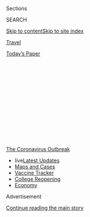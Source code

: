 <div id="app">

<div>

<div>

<div>

<div class="NYTAppHideMasthead css-1q2w90k e1suatyy0">

<div class="section css-ui9rw0 e1suatyy2">

<div class="css-eph4ug er09x8g0">

<div class="css-6n7j50">

</div>

<span class="css-1dv1kvn">Sections</span>

<div class="css-10488qs">

<span class="css-1dv1kvn">SEARCH</span>

</div>

[Skip to content](#site-content)[Skip to site
index](#site-index)

</div>

<div id="masthead-section-label" class="css-1wr3we4 eaxe0e00">

[Travel](https://www.nytimes.com/section/travel)

</div>

<div class="css-10698na e1huz5gh0">

</div>

</div>

<div id="masthead-bar-one" class="section hasLinks css-15hmgas e1csuq9d3">

<div class="css-uqyvli e1csuq9d0">

</div>

<div class="css-1uqjmks e1csuq9d1">

</div>

<div class="css-9e9ivx">

[](https://myaccount.nytimes.com/auth/login?response_type=cookie&client_id=vi)

</div>

<div class="css-1bvtpon e1csuq9d2">

[Today’s
Paper](https://www.nytimes.com/section/todayspaper)

</div>

</div>

</div>

</div>

<div data-aria-hidden="false">

<div id="site-content" data-role="main">

<div>

<div class="css-1aor85t" style="opacity:0.000000001;z-index:-1;visibility:hidden">

<div class="css-1hqnpie">

<div class="css-epjblv">

<span class="css-17xtcya">[Travel](/section/travel)</span><span class="css-x15j1o">|</span><span class="css-fwqvlz">I’m
a U.S. Citizen. Where in the World Can I
Go?</span>

</div>

<div class="css-k008qs">

<div class="css-1iwv8en">

<span class="css-18z7m18"></span>

<div>

</div>

</div>

<span class="css-1n6z4y">https://nyti.ms/38z4mHg</span>

<div class="css-1705lsu">

<div class="css-4xjgmj">

<div class="css-4skfbu" data-role="toolbar" data-aria-label="Social Media Share buttons, Save button, and Comments Panel with current comment count" data-testid="share-tools">

  - 
  - 
  - 
  - 
    
    <div class="css-6n7j50">
    
    </div>

  - 

</div>

</div>

</div>

</div>

</div>

</div>

<div id="NYT_TOP_BANNER_REGION" class="css-13pd83m">

<div>

<div id="styln-prism-menu-1592847958612" class="section interactive-content interactive-size-medium css-1edisqu">

<div class="css-17ih8de interactive-body">

<div id="scroll-container" class="css-1gj85ro">

[<span class="styln-title-wrap"><span class="css-1pje3qr">The
Coronavirus</span><span class="css-1pje3qr">
Outbreak</span></span>](https://www.nytimes.com/news-event/coronavirus?action=click&pgtype=Article&state=default&region=TOP_BANNER&context=storylines_menu)

  - <span class="css-kqxiym" data-emphasize="true">live</span>[Latest
    Updates](https://www.nytimes.com/2020/08/04/world/coronavirus-cases.html?action=click&pgtype=Article&state=default&region=TOP_BANNER&context=storylines_menu)
  - [Maps and
    Cases](https://www.nytimes.com/interactive/2020/us/coronavirus-us-cases.html?action=click&pgtype=Article&state=default&region=TOP_BANNER&context=storylines_menu)
  - [Vaccine
    Tracker](https://www.nytimes.com/interactive/2020/science/coronavirus-vaccine-tracker.html?action=click&pgtype=Article&state=default&region=TOP_BANNER&context=storylines_menu)
  - [College
    Reopening](https://www.nytimes.com/2020/08/02/us/covid-college-reopening.html?action=click&pgtype=Article&state=default&region=TOP_BANNER&context=storylines_menu)
  - [Economy](https://www.nytimes.com/live/2020/08/04/business/stock-market-today-coronavirus?action=click&pgtype=Article&state=default&region=TOP_BANNER&context=storylines_menu)

</div>

</div>

</div>

</div>

</div>

<div id="top-wrapper" class="css-1sy8kpn">

<div id="top-slug" class="css-l9onyx">

Advertisement

</div>

[Continue reading the main
story](#after-top)

<div class="ad top-wrapper" style="text-align:center;height:100%;display:block;min-height:250px">

<div id="top" class="place-ad" data-position="top" data-size-key="top">

</div>

</div>

<div id="after-top">

</div>

</div>

<div>

<div id="sponsor-wrapper" class="css-1hyfx7x">

<div id="sponsor-slug" class="css-19vbshk">

Supported by

</div>

[Continue reading the main
story](#after-sponsor)

<div id="sponsor" class="ad sponsor-wrapper" style="text-align:center;height:100%;display:block">

</div>

<div id="after-sponsor">

</div>

</div>

<div class="css-186x18t">

</div>

<div class="css-1vkm6nb ehdk2mb0">

# I’m a U.S. Citizen. Where in the World Can I Go?

</div>

For Americans eager to resume international travel, here are the
countries that currently allow U.S. citizens to enter, though there may
be restrictions.

<div class="css-79elbk" data-testid="photoviewer-wrapper">

<div class="css-z3e15g" data-testid="photoviewer-wrapper-hidden">

</div>

<div class="css-1a48zt4 ehw59r15" data-testid="photoviewer-children">

![<span class="css-16f3y1r e13ogyst0" data-aria-hidden="true">Ecuador is
allowing U.S. citizens to visit, but they must isolate for 14 days and
have a negative Covid-19
test. </span><span class="css-cnj6d5 e1z0qqy90" itemprop="copyrightHolder"><span class="css-1ly73wi e1tej78p0">Credit...</span><span><span>Tony
Cenicola/The New York
Times</span></span></span>](https://static01.nyt.com/images/2020/07/07/travel/07where-can-americans-go11/merlin_103973719_edd1db17-0057-4559-ac9f-0441cce6cb1a-articleLarge.jpg?quality=75&auto=webp&disable=upscale)

</div>

</div>

<div class="css-18e8msd">

<div class="css-vp77d3 epjyd6m0">

<div class="css-1baulvz">

By <span class="css-1baulvz last-byline" itemprop="name">Karen
Schwartz</span>

</div>

</div>

  - 
    
    <div class="css-ld3wwf e16638kd2">
    
    Published July 7, 2020Updated July 31,
    2020
    
    </div>

  - 
    
    <div class="css-4xjgmj">
    
    <div class="css-pvvomx" data-role="toolbar" data-aria-label="Social Media Share buttons, Save button, and Comments Panel with current comment count" data-testid="share-tools">
    
      - 
      - 
      - 
      - 
        
        <div class="css-6n7j50">
        
        </div>
    
      - 
    
    </div>
    
    </div>

</div>

</div>

<div class="section meteredContent css-1r7ky0e" name="articleBody" itemprop="articleBody">

<div class="css-1fanzo5 StoryBodyCompanionColumn">

<div class="css-53u6y8">

Even as many countries remain off-limits to American visitors because of
the high rate of coronavirus within the United States, others have
started to welcome, and in some cases woo, U.S. citizens to come spend
their tourist dollars. Still, would-be
[vacationers](https://www.nytimes.com/2020/07/16/travel/virus-vacation.html)
generally face a host of conditions and a lot of traveler beware.

The U.S. State Department continues its [Global Level 4 Health
Advisory](https://travel.state.gov/content/travel/en/traveladvisories/COVID-19-Country-Specific-Information.html),
which cautions against international travel because of the pandemic.
However, it is also posting country-specific information as restrictions
loosen.

*\[Have an update for this list? Email us at*
[*travelrestrictions@nytimes.com*](mailto:travelrestrictions@nytimes.com)*.\]*

Getting there is only part of the equation. Countries have their own
[Covid-19](https://www.nytimes.com/2020/07/16/travel/virus-vacation.html)
mitigation measures that might include curfews or curtailed activities
and services; most standard travel insurance policies won’t cover
medical or travel expenses related to the coronavirus; and borders can
close and flights be canceled with little warning, stranding people in
foreign countries. In addition, the Centers for Disease Control and
Prevention
[advises](https://www.cdc.gov/coronavirus/2019-ncov/travelers/after-travel-precautions.html)
Americans to avoid contact with others for 14 days after they return
from international travel.

</div>

</div>

<div class="css-1fanzo5 StoryBodyCompanionColumn">

<div class="css-53u6y8">

Here is a list of countries, in alphabetical order, that as of early
July were open to U.S. citizens, or are expected to open soon.

</div>

</div>

<div class="css-79elbk" data-testid="photoviewer-wrapper">

<div class="css-z3e15g" data-testid="photoviewer-wrapper-hidden">

</div>

<div class="css-1a48zt4 ehw59r15" data-testid="photoviewer-children">

![<span class="css-16f3y1r e13ogyst0" data-aria-hidden="true">Albania is
open to tourists, but the number of cases there has been
increasing. </span><span class="css-cnj6d5 e1z0qqy90" itemprop="copyrightHolder"><span class="css-1ly73wi e1tej78p0">Credit...</span><span>Gent
Shkullaku/Agence France-Presse — Getty
Images</span></span>](https://static01.nyt.com/images/2020/07/07/travel/07where-can-americans-go4/merlin_173609214_0a9ceaba-3409-45e0-a4e3-1dab8ee81009-articleLarge.jpg?quality=75&auto=webp&disable=upscale)

</div>

</div>

<div class="css-1fanzo5 StoryBodyCompanionColumn">

<div class="css-53u6y8">

### [ALBANIA](https://al.usembassy.gov/updates_covid19/)

Albania reopened its borders in early June with enhanced screening and
quarantine measures in place. However, because the number of coronavirus
cases in the country has been increasing, the U.S. Embassy in Albania
has suspended all but emergency
services.

</div>

</div>

<div class="css-79elbk" data-testid="photoviewer-wrapper">

<div class="css-z3e15g" data-testid="photoviewer-wrapper-hidden">

</div>

<div class="css-1a48zt4 ehw59r15" data-testid="photoviewer-children">

<div class="css-1xdhyk6 erfvjey0">

<span class="css-1ly73wi e1tej78p0">Image</span>

<div class="css-zjzyr8">

<div data-testid="lazyimage-container" style="height:257.77777777777777px">

</div>

</div>

</div>

<span class="css-16f3y1r e13ogyst0" data-aria-hidden="true">Visiting
Antigua requires a negative test for
Covid-19.</span><span class="css-cnj6d5 e1z0qqy90" itemprop="copyrightHolder"><span class="css-1ly73wi e1tej78p0">Credit...</span><span>Robert
Rausch for The New York
Times</span></span>

</div>

</div>

<div class="css-1fanzo5 StoryBodyCompanionColumn">

<div class="css-53u6y8">

### [ANTIGUA and BARBUDA](https://visitantiguabarbuda.com/travel-advisory/)

Travelers must provide a certificate of a negative Covid-19 test taken
within seven days of arrival. Without proof, the government can require
visitors to quarantine or to be tested and pick up the $100 expense.
Temperatures will be checked at the airport and people are asked to
register with the Ministry of Health, Wellness and the Environment.
Visitors must have a mask and wear it in public or face a possible fine
of $5,000 or up to 6 months in jail. “Persons traveling to Antigua and
Barbuda from countries where there are outbreaks of Covid-19,” may be
required to quarantine, according to the Antigua Barbuda Tourism
Authority.

</div>

</div>

<div class="css-79elbk" data-testid="photoviewer-wrapper">

<div class="css-z3e15g" data-testid="photoviewer-wrapper-hidden">

</div>

<div class="css-1a48zt4 ehw59r15" data-testid="photoviewer-children">

<div class="css-1xdhyk6 erfvjey0">

<span class="css-1ly73wi e1tej78p0">Image</span>

<div class="css-zjzyr8">

<div data-testid="lazyimage-container" style="height:257.77777777777777px">

</div>

</div>

</div>

<span class="css-16f3y1r e13ogyst0" data-aria-hidden="true">Aruba plans
to begin admitting U.S. this
month. </span><span class="css-cnj6d5 e1z0qqy90" itemprop="copyrightHolder"><span class="css-1ly73wi e1tej78p0">Credit...</span><span>Scott
Baker for The New York Times</span></span>

</div>

</div>

<div class="css-1fanzo5 StoryBodyCompanionColumn">

<div class="css-53u6y8">

### [ARUBA](https://www.aruba.com/us/traveler-health-requirements)

Aruba first opened to Canada, Europe and most other Caribbean countries
on July 1, with U.S. travelers admitted as of July 10, under certain
conditions.

Residents from nearly half the states are considered to be at higher
risk of Covid-19, and must upload proof of a negative test taken between
12 and 72 hours before flying or they won’t be allowed to board their
flight. Residents of the other states have the option of uploading a
test or having one taken at the airport in Oranjestad. The airport tests
are done at the expense of travelers, who must quarantine at their
lodging for up to 24 hours while awaiting results.

Island guests must purchase mandatory Aruba Visitors Insurance to cover
up to $75,000 in expenses should they test positive for Covid-19 during
their stay. According to an [online
calculator](https://www.arubavisitorsinsurance.com/calculator), the
premium for most visitors over age 15 who are staying for a week would
be just over $100, and about $10 for those under 15.

Masks are mandatory on the flight for anyone over age 15 and in the
airport, but not elsewhere.

</div>

</div>

<div>

</div>

<div class="css-1fanzo5 StoryBodyCompanionColumn">

<div class="css-53u6y8">

### [THE BAHAMAS](https://opm.gov.bs/national-address/)

[The
Bahamas](https://www.bahamas.com/pressroom/bahamas-ministry-tourism-aviation-statement-executive-order-amid-rising-covid-19-cases)
has been wrestling with how to contain the coronavirus after the
nation’s [reopening](https://www.bahamas.com/tourism-reopening) led to
a spike in cases. As of late July, the country is again open to
commercial flights from the United States, but travelers must quarantine
for 14 days upon arrival and all inter-island travel is halted.

Despite the quarantine requirement, anyone over age 10 arriving in the
country must still upload proof of a negative test for the virus taken
within 10 day of their travel date. All visitors must also have an
approved Health Visa, which should be filled out at least 72 hours
before departure.

In addition, weekend lockdowns are in effect and a daily curfew will
confine tourists to their hotel property between 10 p.m. and 5 a.m. All
public and private beaches and parks are closed, including those at
hotels and resorts.

</div>

</div>

<div class="css-1fanzo5 StoryBodyCompanionColumn">

<div class="css-53u6y8">

*\[*[*Thinking of traveling within the U.S.? Here’s where you can
go*](https://www.nytimes.com/2020/07/10/travel/state-travel-restrictions.html)*.\]*

</div>

</div>

<div class="css-79elbk" data-testid="photoviewer-wrapper">

<div class="css-z3e15g" data-testid="photoviewer-wrapper-hidden">

</div>

<div class="css-1a48zt4 ehw59r15" data-testid="photoviewer-children">

<div class="css-1xdhyk6 erfvjey0">

<span class="css-1ly73wi e1tej78p0">Image</span>

<div class="css-zjzyr8">

<div data-testid="lazyimage-container" style="height:258.4222222222222px">

</div>

</div>

</div>

<span class="css-16f3y1r e13ogyst0" data-aria-hidden="true">JetBlue is
planning to resume flights to Barbados in late
July. </span><span class="css-cnj6d5 e1z0qqy90" itemprop="copyrightHolder"><span class="css-1ly73wi e1tej78p0">Credit...</span><span>Gina
Francesca for The New York
Times</span></span>

</div>

</div>

<div class="css-1fanzo5 StoryBodyCompanionColumn">

<div class="css-53u6y8">

### [BARBADOS](https://gisbarbados.gov.bb/blog/commercial-air-traffic-resumes-july-12-with-protocols/)

Commercial flights to Barbados resumed on July 12, and JetBlue is
tentatively set to return on July 25 with four weekly flights out of New
York’s Kennedy Airport, according to a spokeswoman with [Barbados
Tourism
Marketing](https://www.visitbarbados.org).

<div id="NYT_MAIN_CONTENT_1_REGION" class="css-9tf9ac">

<div>

<div id="styln-covid-updates-world" class="section interactive-content interactive-size-medium css-1ftcdic">

<div class="css-17ih8de interactive-body">

<div id="styln-briefing-block" data-asset-id="QXJ0aWNsZTpueXQ6Ly9hcnRpY2xlLzNhNGMwYWI5LWIwY2QtNWQwOS1hZTgwLTdjMGU3ZTA1OWQ2OA==">

<div class="briefing-block-header-section">

# [Latest Updates: Global Coronavirus Outbreak](https://www.nytimes.com/2020/08/04/world/coronavirus-cases.html?action=click&pgtype=Article&state=default&region=MAIN_CONTENT_1&context=storylines_live_updates)

<div class="briefing-block-ts">

Updated 2020-08-04T20:08:28.255Z

</div>

</div>

  - [Novavax sees encouraging results from two studies of its
    experimental
    vaccine.](https://www.nytimes.com/2020/08/04/world/coronavirus-cases.html?action=click&pgtype=Article&state=default&region=MAIN_CONTENT_1&context=storylines_live_updates#link-1228a480)
  - [Public and private schools in Maryland and elsewhere are divided
    over in-person
    instruction.](https://www.nytimes.com/2020/08/04/world/coronavirus-cases.html?action=click&pgtype=Article&state=default&region=MAIN_CONTENT_1&context=storylines_live_updates#link-4825b93)
  - [N.Y.C.’s health commissioner resigns after clashing with the mayor
    over the
    virus.](https://www.nytimes.com/2020/08/04/world/coronavirus-cases.html?action=click&pgtype=Article&state=default&region=MAIN_CONTENT_1&context=storylines_live_updates#link-4d1eafa8)

<div class="briefing-block-footer">

<div class="briefing-block-footer-meta">

[See more
updates](https://www.nytimes.com/2020/08/04/world/coronavirus-cases.html?action=click&pgtype=Article&state=default&region=MAIN_CONTENT_1&context=storylines_live_updates)

</div>

<div class="briefing-block-briefinglinks">

<span>More live coverage:</span>
[Markets](https://www.nytimes.com/live/2020/08/04/business/stock-market-today-coronavirus?action=click&pgtype=Article&state=default&region=MAIN_CONTENT_1&context=storylines_live_updates)

</div>

</div>

</div>

</div>

</div>

</div>

</div>

Travelers are expected to have the results of a negative Covid-19 test
performed no more than 72 hours before arrival. If not, one will be
taken upon landing or at a testing center at a designated hotel, and the
person will need to quarantine while awaiting results.

Visitors also undergo a temperature check; need to complete an
embarkation/disembarkation card that will ask personal health questions
related to Covid-19; and must wear a mask at the airport.

Travelers from high risk settings may be monitored daily for possible
symptoms with a follow-up coronavirus test on day seven. If the
follow-up test is negative, the monitoring is discontinued. If a second
test is not done, the monitoring will continue for 14 days. Travelers
from moderate risk countries will be monitored for seven
days.

### [BELARUS](https://by.usembassy.gov/u-s-citizen-services/covid-19-information/)

Travelers arriving in Belarus from the United States do not have to
self-quarantine. Temperature screening will be done at Minsk National
Airport. Different travel requirements may be in place for countries
that travelers transit en route from the United States.

The U.S. Embassy in Belarus
[advises](https://by.usembassy.gov/u-s-citizen-services/covid-19-information/):
“Due to border closures and flight cancellations, options for departing
Belarus are increasingly limited. Those wishing to depart Belarus should
immediately take advantage of remaining
flights.”

</div>

</div>

<div class="css-79elbk" data-testid="photoviewer-wrapper">

<div class="css-z3e15g" data-testid="photoviewer-wrapper-hidden">

</div>

<div class="css-1a48zt4 ehw59r15" data-testid="photoviewer-children">

<div class="css-1xdhyk6 erfvjey0">

<span class="css-1ly73wi e1tej78p0">Image</span>

<div class="css-zjzyr8">

<div data-testid="lazyimage-container" style="height:257.77777777777777px">

</div>

</div>

</div>

<span class="css-16f3y1r e13ogyst0" data-aria-hidden="true">Ambergris-Caye
in Belize. The country is planning on an Aug. 15
reopening.</span><span class="css-cnj6d5 e1z0qqy90" itemprop="copyrightHolder"><span class="css-1ly73wi e1tej78p0">Credit...</span><span>Benedict
Kim for The New York
Times</span></span>

</div>

</div>

<div class="css-1fanzo5 StoryBodyCompanionColumn">

<div class="css-53u6y8">

### [BELIZE](https://belizetourismboard.org/belize-covid-19-update-for-travellers/)

Belize has scheduled an Aug. 15 reopening. Arriving guests who have
proof of a negative Covid-19 test within the previous three days can use
a “fast track” entry lane, while others will have to pay for and undergo
testing at the airport. Anyone testing positive won’t be allowed to
leave the country, but instead must isolate for at least 14 days at the
passenger’s expense.

Visitors must stay at a “Tourism Gold Standard” hotel, which can offer
full services, thereby lessening the interaction with locals. No rental
cars will be available at first, and parks and tourist sites will only
be accessible with an approved tour operator. Face masks are required in
public.

</div>

</div>

<div class="css-79elbk" data-testid="photoviewer-wrapper">

<div class="css-z3e15g" data-testid="photoviewer-wrapper-hidden">

</div>

<div class="css-1a48zt4 ehw59r15" data-testid="photoviewer-children">

<div class="css-1xdhyk6 erfvjey0">

<span class="css-1ly73wi e1tej78p0">Image</span>

<div class="css-zjzyr8">

<div data-testid="lazyimage-container" style="height:257.77777777777777px">

</div>

</div>

</div>

<span class="css-16f3y1r e13ogyst0" data-aria-hidden="true">Bermuda has
an extensive Covid-19 plan in
place. </span><span class="css-cnj6d5 e1z0qqy90" itemprop="copyrightHolder"><span class="css-1ly73wi e1tej78p0">Credit...</span><span>Tony
Cenicola/The New York
Times</span></span>

</div>

</div>

<div class="css-1fanzo5 StoryBodyCompanionColumn">

<div class="css-53u6y8">

### [BERMUDA](https://www.gotobermuda.com/bta/press-release/bermuda-tourism-authority-update)

Bermuda has an extensive screening process in place and requires a $75
fee to cover the cost of mandatory in-country Covid-19 tests given at
the airport and again on day three, seven and 14 of a traveler’s stay.
Visitors are also asked to bring a thermometer and a face mask.

In addition to being tested at the airport, anyone 10 and older is asked
to provide proof of a negative coronavirus test taken within three days
of their flight to Bermuda (although tests taken within five days will
be accepted). Those with proof of a negative test still must quarantine
at their hotel for about eight hours pending the results of their
airport test. Those arriving without proof of a negative test are
confined to their accommodation for three days.

All travelers must complete an online travel authorization form within
48 hours of their flight, then take and record their temperature twice a
day for the first 14 days of their visit. Face masks are also required.

</div>

</div>

<div class="css-1fanzo5 StoryBodyCompanionColumn">

<div class="css-53u6y8">

### [CROATIA](https://mup.gov.hr/uzg-covid/english/286212)

Members of European Union countries can enter Croatia for any reason,
but American tourists may visit only with proof of paid accommodation.

Travelers must present a negative result for a Covid-19 test taken
within the previous 48 hours. If they have an older test result, the
person can enter, but must self-quarantine until they can show another
negative test, which would be taken at their own expense. Those without
negative results must self-quarantine for 14
days.

### [DOMINICAN REPUBLIC](https://www.godominicanrepublic.com/newsroom/coronavirus/)

The Dominican Republic reopened to tourists on July 1. Visitors must
complete a Health Affidavit that attests that they haven’t experienced
any Covid-19 symptoms in the past 72 hours. A temperature check will be
taken at the airport. Anyone with a fever or other coronavirus symptoms
will be tested. Hotels are also required to check a guest’s temperature
when they arrive, as are operators of water excursions. Curfews are in
effect in many
places.

</div>

</div>

<div class="css-79elbk" data-testid="photoviewer-wrapper">

<div class="css-z3e15g" data-testid="photoviewer-wrapper-hidden">

</div>

<div class="css-1a48zt4 ehw59r15" data-testid="photoviewer-children">

<div class="css-1xdhyk6 erfvjey0">

<span class="css-1ly73wi e1tej78p0">Image</span>

<div class="css-zjzyr8">

<div data-testid="lazyimage-container" style="height:257.77777777777777px">

</div>

</div>

</div>

<span class="css-16f3y1r e13ogyst0" data-aria-hidden="true">The
Ecuadorian capital,
Quito. </span><span class="css-cnj6d5 e1z0qqy90" itemprop="copyrightHolder"><span class="css-1ly73wi e1tej78p0">Credit...</span><span>Tony
Cenicola/The New York Times</span></span>

</div>

</div>

<div class="css-1fanzo5 StoryBodyCompanionColumn">

<div class="css-53u6y8">

### [ECUADOR](https://ec.usembassy.gov/covid-19-information-ecu-2/)

The United States is continuing to help repatriate Americans who stayed
in Ecuador when the pandemic closed down travel. [Those wanting to visit
the country](https://ec.usembassy.gov/covid-19-information-ecu-2/) need
to quarantine for 14 days in government-designated temporary housing or
hotels. In addition, all arriving passengers must have proof of a
negative Covid-19 test within the previous seven days, or agree to
undergo a test in the country. The government has restricted movement
throughout the country and there are curfews
imposed.

### [EGYPT](https://eg.usembassy.gov/u-s-citizen-services/covid-19-information/)

Egypt has restarted international flights. It is unclear what
restrictions, if any, have been put in place. [The State Department
website](https://eg.usembassy.gov/u-s-citizen-services/covid-19-information/)
says that Egypt has a 14-day quarantine period, but [media
reports](https://www.thenational.ae/lifestyle/travel/travelling-to-egypt-during-the-coronavirus-pandemic-here-s-what-you-need-to-know-1.1042458)
have contradicted
that.

</div>

</div>

<div class="css-79elbk" data-testid="photoviewer-wrapper">

<div class="css-z3e15g" data-testid="photoviewer-wrapper-hidden">

</div>

<div class="css-1a48zt4 ehw59r15" data-testid="photoviewer-children">

<div class="css-1xdhyk6 erfvjey0">

<span class="css-1ly73wi e1tej78p0">Image</span>

<div class="css-zjzyr8">

<div data-testid="lazyimage-container" style="height:257.77777777777777px">

</div>

</div>

</div>

<span class="css-16f3y1r e13ogyst0" data-aria-hidden="true">In Tahiti,
as in all of French Polynesia, travelers must show proof of a negative
Covid-19
test.</span><span class="css-cnj6d5 e1z0qqy90" itemprop="copyrightHolder"><span class="css-1ly73wi e1tej78p0">Credit...</span><span>Suliane
Favennec/Agence France-Presse — Getty Images</span></span>

</div>

</div>

<div class="css-1fanzo5 StoryBodyCompanionColumn">

<div class="css-53u6y8">

### [FRENCH POLYNESIA](https://tahititourisme.com/en-us/covid-19/)

Travelers to French Polynesia, including the islands of Tahiti and Bora
Bora, must show proof of a negative Covid-19 test taken within the
previous 72 hours in order to board their flights. Those arriving at the
airport will be given a test kit for the virus that contains an oral and
nasal swab, and on the fourth day in the islands, the visitor must
complete the self-test. Tourists must also complete an electronic entry
form attesting that they have travel insurance that would cover
coronavirus expenses, or agreeing to personally assume all
costs.

### [IRELAND](https://www.tourismireland.com/Press-Releases/2020/March/COVID-19-coronavirus)

Authorities are asking nonessential travelers not to visit the Republic
of Ireland, but those who do are asked to self-quarantine for 14
days.

</div>

</div>

<div class="css-79elbk" data-testid="photoviewer-wrapper">

<div class="css-z3e15g" data-testid="photoviewer-wrapper-hidden">

</div>

<div class="css-1a48zt4 ehw59r15" data-testid="photoviewer-children">

<div class="css-1xdhyk6 erfvjey0">

<span class="css-1ly73wi e1tej78p0">Image</span>

<div class="css-zjzyr8">

<div data-testid="lazyimage-container" style="height:257.77777777777777px">

</div>

</div>

</div>

<span class="css-16f3y1r e13ogyst0" data-aria-hidden="true">Jamaica is
requiring visitors to stay within a defined tourism
zone. </span><span class="css-cnj6d5 e1z0qqy90" itemprop="copyrightHolder"><span class="css-1ly73wi e1tej78p0">Credit...</span><span>Robert
Rausch for The New York Times</span></span>

</div>

</div>

<div class="css-1fanzo5 StoryBodyCompanionColumn">

<div class="css-53u6y8">

### [JAMAICA](https://www.visitjamaica.com/travelauthorization/)

Tourists age 12 and older arriving from New York, Florida, Arizona and
Texas must upload a negative Covid-19 test that was taken within 10 days
of their arrival date. All passengers must complete a Travel
Authorization screening form within 72 hours of their trip and present
it at the airport or they will not be allowed to board their flight.

Arriving passengers will have their temperatures taken and be asked
screening questions. If they are considered at high risk, they may be
required to take a Covid-19 test. Anyone tested must quarantine at their
accommodation until the results are available, generally within 48
hours. Those who test positive must isolate at their hotel or at a
government facility.

All tourists staying at hotels, villas or guesthouses must remain within
a designated tourist corridor, where operators have been trained in
Covid-19 protocols. Masks must be worn in all common areas.

Visitors staying at a private residence are required to quarantine there
for 14 days, leaving only once per day to get necessities.

</div>

</div>

<div class="css-1fanzo5 StoryBodyCompanionColumn">

<div class="css-53u6y8">

The rules are in effect until July 31, though they may be
extended.

</div>

</div>

<div class="css-79elbk" data-testid="photoviewer-wrapper">

<div class="css-z3e15g" data-testid="photoviewer-wrapper-hidden">

</div>

<div class="css-1a48zt4 ehw59r15" data-testid="photoviewer-children">

<div class="css-1xdhyk6 erfvjey0">

<span class="css-1ly73wi e1tej78p0">Image</span>

<div class="css-zjzyr8">

<div data-testid="lazyimage-container" style="height:257.77777777777777px">

</div>

</div>

</div>

<span class="css-16f3y1r e13ogyst0" data-aria-hidden="true">Kosovo
reportedly has no restrictions on international
visitors. </span><span class="css-cnj6d5 e1z0qqy90" itemprop="copyrightHolder"><span class="css-1ly73wi e1tej78p0">Credit...</span><span>Danielle
Villasana for The New York Times</span></span>

</div>

</div>

<div class="css-1fanzo5 StoryBodyCompanionColumn">

<div class="css-53u6y8">

### [KOSOVO](https://xk.usembassy.gov/coronavirus/)

Kosovo is reportedly open to visitors with no restrictions for Covid-19.
However, the U.S. Embassy in Kosovo says that some U.S. citizens are
being denied boarding in the United States because they cannot prove
they are residents or citizens of Kosovo. For the latest information,
the embassy recommends checking with it or with the airline before a
flight.

### [LEBANON](https://lb.usembassy.gov/covid-19-information/)

Visitors must show negative results for a coronavirus test taken in the
previous four days, and, if they are staying for more than a week,
submit to another test given at the airport at the airline’s expense. If
they arrive without a test result, they will be tested at the airport
and retested 72 hours later. The passenger must self-quarantine while
awaiting the results of the second test, which is at the traveler’s
expense. Foreigners must also have proof of insurance that would cover
any costs associated with the
coronavirus.

</div>

</div>

<div class="css-79elbk" data-testid="photoviewer-wrapper">

<div class="css-z3e15g" data-testid="photoviewer-wrapper-hidden">

</div>

<div class="css-1a48zt4 ehw59r15" data-testid="photoviewer-children">

<div class="css-1xdhyk6 erfvjey0">

<span class="css-1ly73wi e1tej78p0">Image</span>

<div class="css-zjzyr8">

<div data-testid="lazyimage-container" style="height:257.77777777777777px">

</div>

</div>

</div>

<span class="css-16f3y1r e13ogyst0" data-aria-hidden="true">In the
Maldives, those who have symptoms will be tested for Covid-19, and
health authorities will also check some people at
random.</span><span class="css-cnj6d5 e1z0qqy90" itemprop="copyrightHolder"><span class="css-1ly73wi e1tej78p0">Credit...</span><span>Adam
Dean for The New York Times</span></span>

</div>

</div>

<div class="css-1fanzo5 StoryBodyCompanionColumn">

<div class="css-53u6y8">

### [MALDIVES](https://visitmaldives.com/en/covid19-updates)

Those who have symptoms will be tested for Covid-19, and health
authorities will also check some people at random, at government
expense. Those without symptoms or positive tests are not required to
quarantine. A health declaration form must be filled out 24 hours before
the flight and again before departure.

Visitors must have a confirmed booking at a tourist facility and the
entire vacation needs to be at the same hotel, except when
transiting.

</div>

</div>

<div class="css-79elbk" data-testid="photoviewer-wrapper">

<div class="css-z3e15g" data-testid="photoviewer-wrapper-hidden">

</div>

<div class="css-1a48zt4 ehw59r15" data-testid="photoviewer-children">

<div class="css-1xdhyk6 erfvjey0">

<span class="css-1ly73wi e1tej78p0">Image</span>

<div class="css-zjzyr8">

<div data-testid="lazyimage-container" style="height:265.5111111111111px">

</div>

</div>

</div>

<span class="css-16f3y1r e13ogyst0" data-aria-hidden="true">Land
crossings from the United States to Mexico are closed, but visitors can
arrive by
plane. </span><span class="css-cnj6d5 e1z0qqy90" itemprop="copyrightHolder"><span class="css-1ly73wi e1tej78p0">Credit...</span><span>Adrian
Wilson for The New York
Times</span></span>

</div>

</div>

<div class="css-1fanzo5 StoryBodyCompanionColumn">

<div class="css-53u6y8">

### [MEXICO](https://mx.usembassy.gov/health-alert-u-s-embassy-mexico-city-mexico/)

Land crossings between the United States and Mexico remain closed until
at least [late
August,](https://www.nytimes.com/aponline/2020/07/16/us/politics/ap-us-virus-outbreak-north-america-borders.html?searchResultPosition=6)
but U.S. visitors can arrive by plane. Tourists may be subject to
temperature checks and other health screenings, and those showing
symptoms may be asked to quarantine voluntarily.

Many Mexican states are open only for essential services, while others
are allowed to operate at reduced capacity. However, some local
authorities have also imposed their own restrictions, so would-be
travelers should check with local sources for the latest updates. The
mayor of Tulum, for instance, [has reportedly threatened to arrest or
fine
people](https://www.reuters.com/article/us-health-coronavirus-mexico-restriction/mexico-tightens-coronavirus-curbs-in-tourist-spots-other-pockets-idUSKCN24H3E6)
for not wearing face
masks.

</div>

</div>

<div class="css-79elbk" data-testid="photoviewer-wrapper">

<div class="css-z3e15g" data-testid="photoviewer-wrapper-hidden">

</div>

<div class="css-1a48zt4 ehw59r15" data-testid="photoviewer-children">

<div class="css-1xdhyk6 erfvjey0">

<span class="css-1ly73wi e1tej78p0">Image</span>

<div class="css-zjzyr8">

<div data-testid="lazyimage-container" style="height:259.7111111111111px">

</div>

</div>

</div>

<span class="css-16f3y1r e13ogyst0" data-aria-hidden="true">North
Macedonia has no requirements for testing or
self-isolation. </span><span class="css-cnj6d5 e1z0qqy90" itemprop="copyrightHolder"><span class="css-1ly73wi e1tej78p0">Credit...</span><span>Georgi
Licovski/EPA, via Shutterstock</span></span>

</div>

</div>

<div class="css-1fanzo5 StoryBodyCompanionColumn">

<div class="css-53u6y8">

### [NORTH MACEDONIA](https://mk.usembassy.gov/covid-19-information/)

There are no requirements for a Covid-19 test or self-isolation for
[North
Macedonia,](https://www.nytimes.com/2019/05/17/travel/republic-of-north-macedonia-balkans.html)
which has been going by that name only since last year (it was
previously just Macedonia). Masks are required in closed public
spaces.

<div id="NYT_MAIN_CONTENT_3_REGION" class="css-9tf9ac">

<div>

<div id="styln-prism-freeform-1594220623585" class="section interactive-content interactive-size-medium css-1ftcdic">

<div class="css-17ih8de interactive-body">

<div id="prism-freeform-block-85410" class="css-19mumt8" data-role="complementary" data-storyline="The Coronavirus Outbreak" data-truncated="true" tabindex="0">

<div class="css-a8d9oz">

<div class="css-eb027h">

[](https://www.nytimes.com/news-event/coronavirus?action=click&pgtype=Article&state=default&region=MAIN_CONTENT_3&context=storylines_faq)

### The Coronavirus Outbreak ›

#### Frequently Asked Questions

Updated August 4, 2020

  - #### I have antibodies. Am I now immune?
    
      - As of right now,[that seems likely, for at least several
        months.](https://www.nytimes.com/2020/07/22/health/covid-antibodies-herd-immunity.html?action=click&pgtype=Article&state=default&region=MAIN_CONTENT_3&context=storylines_faq)
        There have been frightening accounts of people suffering what
        seems to be a second bout of Covid-19. But experts say these
        patients may have a drawn-out course of infection, with the
        virus taking a slow toll weeks to months after initial exposure.
        People infected with the coronavirus typically
        [produce](https://www.nature.com/articles/s41586-020-2456-9)
        immune molecules called antibodies, which are [protective
        proteins made in response to an
        infection](https://www.nytimes.com/2020/05/07/health/coronavirus-antibody-prevalence.html?action=click&pgtype=Article&state=default&region=MAIN_CONTENT_3&context=storylines_faq)[.
        These antibodies
        may](https://www.nytimes.com/2020/05/07/health/coronavirus-antibody-prevalence.html?action=click&pgtype=Article&state=default&region=MAIN_CONTENT_3&context=storylines_faq)
        last in the body [only two to three
        months](https://www.nature.com/articles/s41591-020-0965-6),
        which may seem worrisome, but that’s perfectly normal after an
        acute infection subsides, said Dr. Michael Mina, an immunologist
        at Harvard University. It may be possible to get the coronavirus
        again, but it’s highly unlikely that it would be possible in a
        short window of time from initial infection or make people
        sicker the second time.

  - #### I’m a small-business owner. Can I get relief?
    
      - The [stimulus bills enacted in
        March](https://www.nytimes.com/article/small-business-loans-stimulus-grants-freelancers-coronavirus.html?action=click&pgtype=Article&state=default&region=MAIN_CONTENT_3&context=storylines_faq)
        offer help for the millions of American small businesses. Those
        eligible for aid are businesses and nonprofit organizations with
        fewer than 500 workers, including sole proprietorships,
        independent contractors and freelancers. Some larger companies
        in some industries are also eligible. The help being offered,
        which is being managed by the Small Business Administration,
        includes the Paycheck Protection Program and the Economic Injury
        Disaster Loan program. But lots of folks have [not yet seen
        payouts.](https://www.nytimes.com/interactive/2020/05/07/business/small-business-loans-coronavirus.html?action=click&pgtype=Article&state=default&region=MAIN_CONTENT_3&context=storylines_faq)
        Even those who have received help are confused: The rules are
        draconian, and some are stuck sitting on [money they don’t know
        how to
        use.](https://www.nytimes.com/2020/05/02/business/economy/loans-coronavirus-small-business.html?action=click&pgtype=Article&state=default&region=MAIN_CONTENT_3&context=storylines_faq)
        Many small-business owners are getting less than they expected
        or [not hearing anything at
        all.](https://www.nytimes.com/2020/06/10/business/Small-business-loans-ppp.html?action=click&pgtype=Article&state=default&region=MAIN_CONTENT_3&context=storylines_faq)

  - #### What are my rights if I am worried about going back to work?
    
      - Employers have to provide [a safe
        workplace](https://www.osha.gov/SLTC/covid-19/standards.html)
        with policies that protect everyone equally. [And if one of your
        co-workers tests positive for the coronavirus, the
        C.D.C.](https://www.nytimes.com/article/coronavirus-money-unemployment.html?action=click&pgtype=Article&state=default&region=MAIN_CONTENT_3&context=storylines_faq)
        has said that [employers should tell their
        employees](https://www.cdc.gov/coronavirus/2019-ncov/community/guidance-business-response.html)
        -- without giving you the sick employee’s name -- that they may
        have been exposed to the virus.

  - #### Should I refinance my mortgage?
    
      - [It could be a good
        idea,](https://www.nytimes.com/article/coronavirus-money-unemployment.html?action=click&pgtype=Article&state=default&region=MAIN_CONTENT_3&context=storylines_faq)
        because mortgage rates have [never been
        lower.](https://www.nytimes.com/2020/07/16/business/mortgage-rates-below-3-percent.html?action=click&pgtype=Article&state=default&region=MAIN_CONTENT_3&context=storylines_faq)
        Refinancing requests have pushed mortgage applications to some
        of the highest levels since 2008, so be prepared to get in line.
        But defaults are also up, so if you’re thinking about buying a
        home, be aware that some lenders have tightened their standards.

  - #### What is school going to look like in September?
    
      - It is unlikely that many schools will return to a normal
        schedule this fall, requiring the grind of [online
        learning](https://www.nytimes.com/2020/06/05/us/coronavirus-education-lost-learning.html?action=click&pgtype=Article&state=default&region=MAIN_CONTENT_3&context=storylines_faq),
        [makeshift child
        care](https://www.nytimes.com/2020/05/29/us/coronavirus-child-care-centers.html?action=click&pgtype=Article&state=default&region=MAIN_CONTENT_3&context=storylines_faq)
        and [stunted
        workdays](https://www.nytimes.com/2020/06/03/business/economy/coronavirus-working-women.html?action=click&pgtype=Article&state=default&region=MAIN_CONTENT_3&context=storylines_faq)
        to continue. California’s two largest public school districts —
        Los Angeles and San Diego — said on July 13, that [instruction
        will be remote-only in the
        fall](https://www.nytimes.com/2020/07/13/us/lausd-san-diego-school-reopening.html?action=click&pgtype=Article&state=default&region=MAIN_CONTENT_3&context=storylines_faq),
        citing concerns that surging coronavirus infections in their
        areas pose too dire a risk for students and teachers. Together,
        the two districts enroll some 825,000 students. They are the
        largest in the country so far to abandon plans for even a
        partial physical return to classrooms when they reopen in
        August. For other districts, the solution won’t be an
        all-or-nothing approach. [Many
        systems](https://bioethics.jhu.edu/research-and-outreach/projects/eschool-initiative/school-policy-tracker/),
        including the nation’s largest, New York City, are devising
        [hybrid
        plans](https://www.nytimes.com/2020/06/26/us/coronavirus-schools-reopen-fall.html?action=click&pgtype=Article&state=default&region=MAIN_CONTENT_3&context=storylines_faq)
        that involve spending some days in classrooms and other days
        online. There’s no national policy on this yet, so check with
        your municipal school system regularly to see what is happening
        in your
community.

<div id="styln-survey-component-85410" class="styln-survey-component" data-surveyname="faq" data-surveystoryline="coronavirus">

</div>

</div>

<div class="css-6mllg9">

</div>

<div class="css-pmm6ed">

<span class="css-5gimkt"></span>

</div>

</div>

</div>

</div>

</div>

</div>

</div>

When departing, travelers must arrive at the airport at least three
hours before flight time. Those with symptoms of Covid-19, such as a
fever of 99.1 or higher and coughing, may not be permitted to enter the
airport and board their
flights.

### [PUERTO RICO](https://www.discoverpuertorico.com/info/travel-advisory)

Puerto Rico has postponed its reopening to tourists from outside the
territory.

When planning a future trip, travelers must have evidence of a negative
test taken no more than 72 hours before arrival and complete an online
travel declaration form. If the test result is pending, they must
quarantine until it is available. If the result comes back positive, or
if it doesn’t arrive, the person must quarantine for 14 days. Those
arriving without a test must have one done on the island at their own
expense, and must quarantine while awaiting the result. Anyone not
taking a test must quarantine for 14
days.

</div>

</div>

<div class="css-79elbk" data-testid="photoviewer-wrapper">

<div class="css-z3e15g" data-testid="photoviewer-wrapper-hidden">

</div>

<div class="css-1a48zt4 ehw59r15" data-testid="photoviewer-children">

<div class="css-1xdhyk6 erfvjey0">

<span class="css-1ly73wi e1tej78p0">Image</span>

<div class="css-zjzyr8">

<div data-testid="lazyimage-container" style="height:221.04444444444448px">

</div>

</div>

</div>

<span class="css-16f3y1r e13ogyst0" data-aria-hidden="true">St. Lucia is
screening arrivals and taking
temperatures. </span><span class="css-cnj6d5 e1z0qqy90" itemprop="copyrightHolder"><span class="css-1ly73wi e1tej78p0">Credit...</span><span>Kirk
Elliott for The New York Times</span></span>

</div>

</div>

<div class="css-1fanzo5 StoryBodyCompanionColumn">

<div class="css-53u6y8">

### [ST. LUCIA](https://www.stlucia.org/en/covid-19/)

Visitors must have proof of a negative Covid-19 test taken within the
past seven days, unless they are coming from a country within a
Caribbean “bubble.” Arriving passengers must have completed a travel
registration and they will be screened and their temperatures taken.
Anyone showing symptoms of the coronavirus will be tested, and if the
results are positive, the person will be transferred to a hospital for
treatment at their expense.

Visitors must have confirmed reservations at a Covid-19 certified
accommodation provider for the duration of their stay. For at least the
month of July, it will be more difficult to explore the island as there
are no rental cars and only a small number of tours will be available to
book through the hotels. Masks are required in
public.

</div>

</div>

<div class="css-79elbk" data-testid="photoviewer-wrapper">

<div class="css-z3e15g" data-testid="photoviewer-wrapper-hidden">

</div>

<div class="css-1a48zt4 ehw59r15" data-testid="photoviewer-children">

<div class="css-1xdhyk6 erfvjey0">

<span class="css-1ly73wi e1tej78p0">Image</span>

<div class="css-zjzyr8">

<div data-testid="lazyimage-container" style="height:257.77777777777777px">

</div>

</div>

</div>

<span class="css-16f3y1r e13ogyst0" data-aria-hidden="true">Flights from
the United States to St. Maarten won’t be allowed until at least Aug.
1. </span><span class="css-cnj6d5 e1z0qqy90" itemprop="copyrightHolder"><span class="css-1ly73wi e1tej78p0">Credit...</span><span>Tony
Cenicola/The New York Times</span></span>

</div>

</div>

<div class="css-1fanzo5 StoryBodyCompanionColumn">

<div class="css-53u6y8">

### [ST. MAARTEN](https://stmaartenupdates.com)

St. Maarten plans to start welcoming tourists from the United States on
Aug. 1, having already opened up to those from Canada and Europe.

Before arrival, visitors must complete an online health declaration and
receive a reply giving them permission to visit. Those over age 10 from
a country identified as high or moderate risk for transmission of the
coronavirus must show proof of a negative test taken within 72 hours of
boarding their flights. Only those from low-risk countries are exempt,
unless they visited a higher-risk country in the two weeks before their
trip to St. Maarten. In that case, they, too, must show proof of a
negative test.

Travelers from moderate and high-risk countries need to bring a
thermometer, and they must upload daily information about their body
temperature and any flu-like symptoms. Those from moderate-risk
countries must comply for eight days, while those from high-risk
countries must comply for 14 day.

Travel insurance that will cover any coronavirus-related expenses is
also
mandatory.

</div>

</div>

<div class="css-79elbk" data-testid="photoviewer-wrapper">

<div class="css-z3e15g" data-testid="photoviewer-wrapper-hidden">

</div>

<div class="css-1a48zt4 ehw59r15" data-testid="photoviewer-children">

<div class="css-1xdhyk6 erfvjey0">

<span class="css-1ly73wi e1tej78p0">Image</span>

<div class="css-zjzyr8">

<div data-testid="lazyimage-container" style="height:257.77777777777777px">

</div>

</div>

</div>

<span class="css-16f3y1r e13ogyst0" data-aria-hidden="true">Travelers
arriving in St. Vincent and the Grenadines in July must take a Covid-19
test and isolate in their
hotels. </span><span class="css-cnj6d5 e1z0qqy90" itemprop="copyrightHolder"><span class="css-1ly73wi e1tej78p0">Credit...</span><span>Chris
Jackson/Pool via
REUTERS</span></span>

</div>

</div>

<div class="css-1fanzo5 StoryBodyCompanionColumn">

<div class="css-53u6y8">

### [ST. VINCENT AND THE GRENADINES](https://www.facebook.com/svgairports/photos/pcb.934154330347186/934153757013910/)

Under protocols in place for the month of July, visitors will be given a
Covid-19 test and must quarantine at their hotel for 24 hours while
awaiting the results, unless they have proof of a negative test for the
virus taken within the previous 48 hours, or a positive antibody test
taken within the previous five days. Anyone who tests positive must
isolate in an approved facility for 14 days at their own expense.

Those exempt from the airport test must monitor their temperature for
two weeks and report any changes to health authorities.

After Aug. 1, plans call for testing to be done based on the traveler’s
country of
origin.

</div>

</div>

<div class="css-79elbk" data-testid="photoviewer-wrapper">

<div class="css-z3e15g" data-testid="photoviewer-wrapper-hidden">

</div>

<div class="css-1a48zt4 ehw59r15" data-testid="photoviewer-children">

<div class="css-1xdhyk6 erfvjey0">

<span class="css-1ly73wi e1tej78p0">Image</span>

<div class="css-zjzyr8">

<div data-testid="lazyimage-container" style="height:257.77777777777777px">

</div>

</div>

</div>

<span class="css-16f3y1r e13ogyst0" data-aria-hidden="true">Serbia has
lifted travel restrictions, but is facing serious outbreaks of
Covid-19.</span><span class="css-cnj6d5 e1z0qqy90" itemprop="copyrightHolder"><span class="css-1ly73wi e1tej78p0">Credit...</span><span>Marko
Risovic for The New York Times</span></span>

</div>

</div>

<div class="css-1fanzo5 StoryBodyCompanionColumn">

<div class="css-53u6y8">

### [SERBIA](https://rs.usembassy.gov/health-and-travel-alert-3/)

All coronavirus-related entry restrictions have been lifted for Serbia.
However, some hospitals have been overwhelmed with coronavirus patients
in recent days and troops this month set up an emergency [500-bed field
hospital near
Belgrade](https://www.republicworld.com/world-news/europe/serbia-military-sets-up-field-hospital-for-virus.html).

A state of emergency was declared in the capital last month as the
number of new cases
spiked.

</div>

</div>

<div class="css-79elbk" data-testid="photoviewer-wrapper">

<div class="css-z3e15g" data-testid="photoviewer-wrapper-hidden">

</div>

<div class="css-1a48zt4 ehw59r15" data-testid="photoviewer-children">

<div class="css-1xdhyk6 erfvjey0">

<span class="css-1ly73wi e1tej78p0">Image</span>

<div class="css-zjzyr8">

<div data-testid="lazyimage-container" style="height:257.77777777777777px">

</div>

</div>

</div>

<span class="css-16f3y1r e13ogyst0" data-aria-hidden="true">Tanzania is
requring visitors to undergo screening, including a possible Covid-19
test. </span><span class="css-cnj6d5 e1z0qqy90" itemprop="copyrightHolder"><span class="css-1ly73wi e1tej78p0">Credit...</span><span>Jerome
Delay/Associated Press</span></span>

</div>

</div>

<div class="css-1fanzo5 StoryBodyCompanionColumn">

<div class="css-53u6y8">

### [TANZANIA](https://tanzaniaembassy-us.org)

Passengers arriving on an international flight to Tanzania must complete
a Health Surveillance Form and undergo screening, including a possible
Covid-19
test.

</div>

</div>

<div class="css-79elbk" data-testid="photoviewer-wrapper">

<div class="css-z3e15g" data-testid="photoviewer-wrapper-hidden">

</div>

<div class="css-1a48zt4 ehw59r15" data-testid="photoviewer-children">

<div class="css-1xdhyk6 erfvjey0">

<span class="css-1ly73wi e1tej78p0">Image</span>

<div class="css-zjzyr8">

<div data-testid="lazyimage-container" style="height:257.77777777777777px">

</div>

</div>

</div>

<span class="css-16f3y1r e13ogyst0" data-aria-hidden="true">Turkey will
be conducting thermal screenings of arriving
visitors. </span><span class="css-cnj6d5 e1z0qqy90" itemprop="copyrightHolder"><span class="css-1ly73wi e1tej78p0">Credit...</span><span>Tara
Todras-Whitehill for The New York Times</span></span>

</div>

</div>

<div class="css-1fanzo5 StoryBodyCompanionColumn">

<div class="css-53u6y8">

### [TURKEY](https://tr.usembassy.gov/covid-19-information-2/)

Visitors to Turkey will be screened using thermal cameras, and travelers
with elevated temperatures may be subject to testing. Foreign passengers
who test positive for Covid-19 will be referred to a private hospital.
Face masks are required in many areas. Violators may be fined about
$130.

</div>

</div>

<div class="css-79elbk" data-testid="photoviewer-wrapper">

<div class="css-z3e15g" data-testid="photoviewer-wrapper-hidden">

</div>

<div class="css-1a48zt4 ehw59r15" data-testid="photoviewer-children">

<div class="css-1xdhyk6 erfvjey0">

<span class="css-1ly73wi e1tej78p0">Image</span>

<div class="css-zjzyr8">

<div data-testid="lazyimage-container" style="height:257.77777777777777px">

</div>

</div>

</div>

<span class="css-16f3y1r e13ogyst0" data-aria-hidden="true">International
visitors will be allowed in Turks and Caicos starting on July 22, the
country has
said. </span><span class="css-cnj6d5 e1z0qqy90" itemprop="copyrightHolder"><span class="css-1ly73wi e1tej78p0">Credit...</span><span>Chris
Ramirez for The New York Times</span></span>

</div>

</div>

<div class="css-1fanzo5 StoryBodyCompanionColumn">

<div class="css-53u6y8">

### [TURKS AND CAICOS](https://turksandcaicostourism.com/)

The Turks and Caicos Islands reopened its borders on July 22. The
country is requiring a negative test result taken within five days of
travel. Visitors also must have insurance that covers any Covid-19
related medical costs, as well as an air ambulance or medevac. A Travel
Authorization Form must be completed by all passengers before boarding a
plane to the islands, and a health screening questionnaire also needs to
be filled
out.

</div>

</div>

<div class="css-79elbk" data-testid="photoviewer-wrapper">

<div class="css-z3e15g" data-testid="photoviewer-wrapper-hidden">

</div>

<div class="css-1a48zt4 ehw59r15" data-testid="photoviewer-children">

<div class="css-1xdhyk6 erfvjey0">

<span class="css-1ly73wi e1tej78p0">Image</span>

<div class="css-zjzyr8">

<div data-testid="lazyimage-container" style="height:257.77777777777777px">

</div>

</div>

</div>

<span class="css-16f3y1r e13ogyst0" data-aria-hidden="true">U.S.
citizens visiting Ukraine must prove they have health insurance to cover
possible treatment for the
coronavirus. </span><span class="css-cnj6d5 e1z0qqy90" itemprop="copyrightHolder"><span class="css-1ly73wi e1tej78p0">Credit...</span><span>Brendan
Hoffman for The New York Times</span></span>

</div>

</div>

<div class="css-1fanzo5 StoryBodyCompanionColumn">

<div class="css-53u6y8">

### [UKRAINE](https://ua.usembassy.gov/covid-19-information/)

U.S. citizens can enter Ukraine if they can show they have medical
insurance covering all expenses related to possible Covid-19 treatment.
Ukraine currently classifies the United States as a country with a high
incidence of coronavirus, which means that U.S. travelers should be
prepared to self-quarantine for two weeks at their own expense or take a
test upon arrival. Test results are emailed within 24 hours, and
passengers should follow the self-quarantine protocol until the results
are sent to health authorities.

The government is using a four-color scale (green, yellow, orange and
red) to identify the virus risk in each region, and quarantine orders
may differ by
color.

### [UNITED ARAB EMIRATES](https://ae.usembassy.gov/u-s-citizen-services/covid-19-information/)

Travelers must have proof of a negative Covid-19 test taken within 96
hours of their flight in order to board a commercial aircraft to the
country. Many passengers are also tested upon arrival, and some may need
to self quarantine or may be sent to a quarantine facility. The U.S.
embassy says all people arriving in the U.A.E. are urged to self
quarantine for 14 days. International health insurance is also required.

</div>

</div>

<div class="css-1fanzo5 StoryBodyCompanionColumn">

<div class="css-53u6y8">

While Dubai is open, those wanting to enter Abu Dhabi must show proof of
a test conducted in the previous 48 hours, or schedule an appointment
for a blood test.

Fines for violators can range from $250 to more than
$27,000.

</div>

</div>

<div class="css-79elbk" data-testid="photoviewer-wrapper">

<div class="css-z3e15g" data-testid="photoviewer-wrapper-hidden">

</div>

<div class="css-1a48zt4 ehw59r15" data-testid="photoviewer-children">

<div class="css-1xdhyk6 erfvjey0">

<span class="css-1ly73wi e1tej78p0">Image</span>

<div class="css-zjzyr8">

<div data-testid="lazyimage-container" style="height:257.77777777777777px">

</div>

</div>

</div>

<span class="css-16f3y1r e13ogyst0" data-aria-hidden="true">Anyone from
the United States who arrives in the United Kingdom must self-isolate
for 14
days. </span><span class="css-cnj6d5 e1z0qqy90" itemprop="copyrightHolder"><span class="css-1ly73wi e1tej78p0">Credit...</span><span>Andy
Haslam for The New York Times</span></span>

</div>

</div>

<div class="css-1fanzo5 StoryBodyCompanionColumn">

<div class="css-53u6y8">

### [UNITED KINGDOM](https://www.gov.uk/uk-border-control)

The list of “travel corridor” countries — countries whose residents are
allowed into England with few restrictions — is growing, but the United
States is still not on it. As a result, anyone arriving from the United
States must be prepared to isolate for 14 days, or face a penalty of up
to $1,250. Passengers transiting in an airport are exempt, as are those
going directly from one port to another; for instance, from Heathrow to
Eurostar.

</div>

</div>

<div>

</div>

<div class="css-1fanzo5 StoryBodyCompanionColumn">

<div class="css-53u6y8">

Follow Karen Schwartz on Twitter:
[@WanderWomanIsMe](https://twitter.com/wanderwomanisme?lang=en)

-----

***Follow New York Times Travel***
*on*[*Instagram*](https://www.instagram.com/nytimestravel/)*,*[*Twitter*](https://twitter.com/nytimestravel)
*and*[*Facebook*](https://www.facebook.com/nytimestravel/)*. And*[*sign
up for our weekly Travel Dispatch
newsletter*](https://www.nytimes.com/newsletters/traveldispatch) *to
receive expert tips on traveling smarter and inspiration for your next
vacation. Dreaming up a future getaway or just armchair traveling? Check
out our*[*52 Places
list*](https://www.nytimes.com/interactive/2020/travel/places-to-visit.html)*.*

</div>

</div>

</div>

<div>

</div>

<div>

</div>

<div>

</div>

<div>

<div id="bottom-wrapper" class="css-1ede5it">

<div id="bottom-slug" class="css-l9onyx">

Advertisement

</div>

[Continue reading the main
story](#after-bottom)

<div id="bottom" class="ad bottom-wrapper" style="text-align:center;height:100%;display:block;min-height:90px">

</div>

<div id="after-bottom">

</div>

</div>

</div>

</div>

</div>

## Site Index

<div>

</div>

## Site Information Navigation

  - [© <span>2020</span> <span>The New York Times
    Company</span>](https://help.nytimes.com/hc/en-us/articles/115014792127-Copyright-notice)

<!-- end list -->

  - [NYTCo](https://www.nytco.com/)
  - [Contact
    Us](https://help.nytimes.com/hc/en-us/articles/115015385887-Contact-Us)
  - [Work with us](https://www.nytco.com/careers/)
  - [Advertise](https://nytmediakit.com/)
  - [T Brand Studio](http://www.tbrandstudio.com/)
  - [Your Ad
    Choices](https://www.nytimes.com/privacy/cookie-policy#how-do-i-manage-trackers)
  - [Privacy](https://www.nytimes.com/privacy)
  - [Terms of
    Service](https://help.nytimes.com/hc/en-us/articles/115014893428-Terms-of-service)
  - [Terms of
    Sale](https://help.nytimes.com/hc/en-us/articles/115014893968-Terms-of-sale)
  - [Site
    Map](https://spiderbites.nytimes.com)
  - [Help](https://help.nytimes.com/hc/en-us)
  - [Subscriptions](https://www.nytimes.com/subscription?campaignId=37WXW)

</div>

</div>

</div>

</div>
